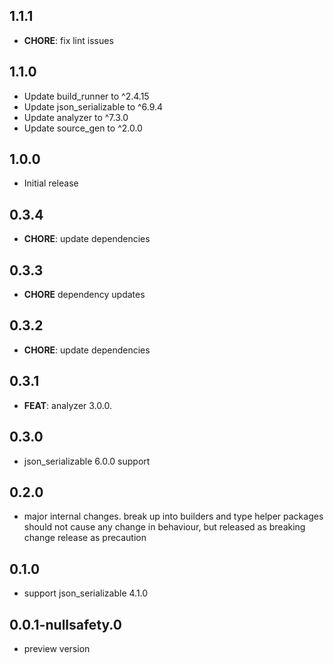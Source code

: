 ## 1.1.1

- **CHORE**: fix lint issues

## 1.1.0

- Update build_runner to ^2.4.15
- Update json_serializable to ^6.9.4
- Update analyzer to ^7.3.0
- Update source_gen to ^2.0.0

## 1.0.0

- Initial release

## 0.3.4

- **CHORE**: update dependencies

## 0.3.3

- **CHORE** dependency updates

## 0.3.2

- **CHORE**: update dependencies

## 0.3.1

- **FEAT**: analyzer 3.0.0.

## 0.3.0

- json_serializable 6.0.0 support

## 0.2.0

- major internal changes. break up into builders and type helper packages
  should not cause any change in behaviour, but released as breaking change release
  as precaution

## 0.1.0

- support json_serializable 4.1.0

## 0.0.1-nullsafety.0

- preview version
